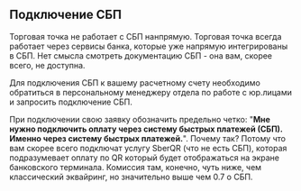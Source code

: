 ## Подключение СБП

Торговая точка не работает с СБП нанпрямую. Торговая точка всегда работает через сервисы банка, которые уже напрямую интегрированы в СБП. Нет смысла смотреть документацию СБП - она вам, скорее всего, не доступна.

Для подключения СБП к вашему расчетному счету необходимо обратиться в персональному менеджеру отдела по работе с юр.лицами и запросить подключение СБП. 

При подключении свою заявку обозначить предельно четко: "**Мне нужно подключить оплату через систему быстрых платежей (СБП). Именно через систему быстрых платежей.**". Почему так? Потому что вам скорее всего подключат услугу SberQR (что не есть СБП), которая подразумевает оплату по QR который будет отображаться на экране банковского терминала. Комиссия там, конечно, чуть ниже, чем классический эквайринг, но значительно выше чем 0.7 о СБП.

